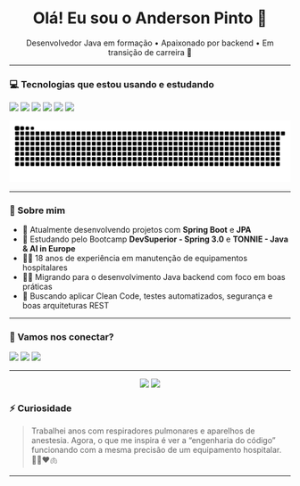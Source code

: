 <h1 align="center">Olá! Eu sou o Anderson Pinto 👋</h1>
<p align="center">
Desenvolvedor Java em formação • Apaixonado por backend • Em transição de carreira 🚀
</p>

---

### 💻 Tecnologias que estou usando e estudando
<p align="left">
  <img src="https://img.shields.io/badge/Java-ED8B00?style=for-the-badge&logo=openjdk&logoColor=white"/>
  <img src="https://img.shields.io/badge/Spring%20Boot-6DB33F?style=for-the-badge&logo=springboot&logoColor=white"/>
  <img src="https://img.shields.io/badge/H2%20Database-1A73E8?style=for-the-badge&logo=h2database&logoColor=white"/>
  <img src="https://img.shields.io/badge/JPA-59666C?style=for-the-badge"/>
  <img src="https://img.shields.io/badge/Postman-F76836?style=for-the-badge&logo=postman&logoColor=white"/>
  <img src="https://img.shields.io/badge/Git-F05032?style=for-the-badge&logo=git&logoColor=white"/>
</p>

<picture>
  <source media="(prefers-color-scheme: dark)" srcset="https://raw.githubusercontent.com/Anderson-431/Anderson-431/output/github-contribution-grid-snake-dark.svg">
  <source media="(prefers-color-scheme: light)" srcset="https://raw.githubusercontent.com/Anderson-431/Anderson-431/output/github-contribution-grid-snake.svg">
  <img alt="github contribution grid snake animation" src="https://raw.githubusercontent.com/Anderson-431/Anderson-431/output/github-contribution-grid-snake.svg">
</picture>

---

### 🚀 Sobre mim

- 🔭 Atualmente desenvolvendo projetos com **Spring Boot** e **JPA**
- 🌱 Estudando pelo Bootcamp **DevSuperior - Spring 3.0** e **TONNIE - Java & AI in Europe**
- 👨‍🔧 18 anos de experiência em manutenção de equipamentos hospitalares
- 👨‍💻 Migrando para o desenvolvimento Java backend com foco em boas práticas
- 🎯 Buscando aplicar Clean Code, testes automatizados, segurança e boas arquiteturas REST

---

### 🤝 Vamos nos conectar?

<p>
  <a href="mailto:anderson.p20@gmail.com"><img src="https://img.shields.io/badge/Gmail-D14836?style=for-the-badge&logo=gmail&logoColor=white" /></a>
  <a href="https://www.linkedin.com/in/anderson-devjava/"><img src="https://img.shields.io/badge/LinkedIn-0A66C2?style=for-the-badge&logo=linkedin&logoColor=white" /></a>
  <a href="https://github.com/Anderson-431"><img src="https://img.shields.io/badge/GitHub-100000?style=for-the-badge&logo=github&logoColor=white"/></a>  
</p>

---

<p align="center">
  <img height="180em" src="https://github-readme-stats.vercel.app/api?username=Anderson-431&show_icons=true&theme=radical&include_all_commits=true&count_private=true"/>
  <img height="180em" src="https://github-readme-stats.vercel.app/api/top-langs/?username=Anderson-431&layout=compact&langs_count=7&theme=radical"/>
</p>

### ⚡ Curiosidade

> Trabalhei anos com respiradores pulmonares e aparelhos de anestesia. Agora, o que me inspira é ver a “engenharia do código” funcionando com a mesma precisão de um equipamento hospitalar. 👨‍💻❤️🫁

---







